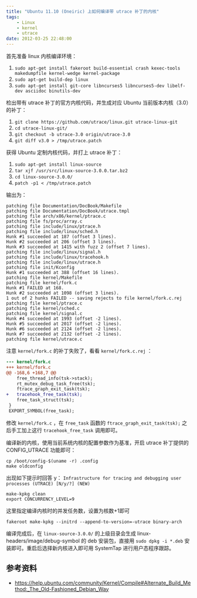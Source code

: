 ```yaml
---
title: "Ubuntu 11.10 (Oneiric) 上如何编译带 utrace 补丁的内核"
tags:
    - Linux
    - kernel
    - utrace
date: 2012-03-25 22:48:00
---
```


首先准备 linux 内核编译环境：
1. `sudo apt-get install fakeroot build-essential crash kexec-tools makedumpfile kernel-wedge kernel-package`
2. `sudo apt-get build-dep linux`
3. `sudo apt-get install git-core libncurses5 libncurses5-dev libelf-dev asciidoc binutils-dev`

检出带有 utrace 补丁的官方内核代码，并生成对应 Ubuntu 当前版本内核（3.0）的补丁：
1. `git clone https://github.com/utrace/linux.git utrace-linux-git`
2. `cd utrace-linux-git/`
3. `git checkout -b utrace-3.0 origin/utrace-3.0`
4. `git diff v3.0 > /tmp/utrace.patch`

获得 Ubuntu 定制内核代码，并打上 utrace 补丁：
1. `sudo apt-get install linux-source`
2. `tar xjf /usr/src/linux-source-3.0.0.tar.bz2`
3. `cd linux-source-3.0.0/`
4. `patch -p1 < /tmp/utrace.patch`

输出为：
```
patching file Documentation/DocBook/Makefile
patching file Documentation/DocBook/utrace.tmpl
patching file arch/x86/kernel/ptrace.c
patching file fs/proc/array.c
patching file include/linux/ptrace.h
patching file include/linux/sched.h
Hunk #1 succeeded at 187 (offset 3 lines).
Hunk #2 succeeded at 206 (offset 3 lines).
Hunk #3 succeeded at 1415 with fuzz 2 (offset 7 lines).
patching file include/linux/signal.h
patching file include/linux/tracehook.h
patching file include/linux/utrace.h
patching file init/Kconfig
Hunk #1 succeeded at 388 (offset 16 lines).
patching file kernel/Makefile
patching file kernel/fork.c
Hunk #1 FAILED at 168.
Hunk #2 succeeded at 1098 (offset 3 lines).
1 out of 2 hunks FAILED -- saving rejects to file kernel/fork.c.rej
patching file kernel/ptrace.c
patching file kernel/sched.c
patching file kernel/signal.c
Hunk #4 succeeded at 1993 (offset -2 lines).
Hunk #5 succeeded at 2017 (offset -2 lines).
Hunk #6 succeeded at 2124 (offset -2 lines).
Hunk #7 succeeded at 2132 (offset -2 lines).
patching file kernel/utrace.c
```
注意 `kernel/fork.c` 的补丁失败了，看看 `kernel/fork.c.rej` ：
```patch
--- kernel/fork.c
+++ kernel/fork.c
@@ -168,6 +168,7 @@
    free_thread_info(tsk->stack);
    rt_mutex_debug_task_free(tsk);
    ftrace_graph_exit_task(tsk);
+   tracehook_free_task(tsk);
    free_task_struct(tsk);
 }
 EXPORT_SYMBOL(free_task);
```
修改 `kernel/fork.c` ，在 `free_task` 函数的 `ftrace_graph_exit_task(tsk);` 之后手工加上这行 `tracehook_free_task` 调用即可。

编译新的内核，使用当前系统内核的配置参数作为基准，开启 utrace 补丁提供的 CONFIG_UTRACE 功能即可：
```
cp /boot/config-$(uname -r) .config
make oldconfig
```
出现如下提示时回答 y： `Infrastructure for tracing and debugging user processes (UTRACE) [N/y/?] (NEW)`
```
make-kpkg clean
export CONCURRENCY_LEVEL=9
```
这里指定编译内核时的并发任务数，设置为核数+1即可
```
fakeroot make-kpkg --initrd --append-to-version=-utrace binary-arch
```

编译完成后，在 `linux-source-3.0.0/` 的上级目录会生成 linux-headers/image/debug-symbol 的 deb 安装包，直接用 `sudo dpkg -i *.deb` 安装即可。重启后选择新内核进入即可用 SystemTap 进行用户态程序跟踪。

## 参考资料

- https://help.ubuntu.com/community/Kernel/Compile#Alternate_Build_Method:_The_Old-Fashioned_Debian_Way

